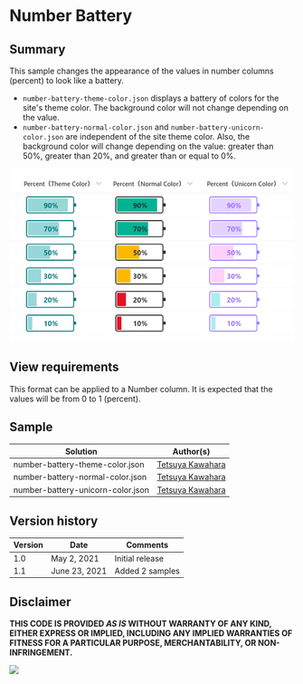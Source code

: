 # Number Battery

## Summary
This sample changes the appearance of the values in number columns (percent)  to look like a battery.

- `number-battery-theme-color.json` displays a battery of colors for the site's theme color. The background color will not change depending on the value.
- `number-battery-normal-color.json` and `number-battery-unicorn-color.json` are independent of the site theme color. Also, the background color will change depending on the value: greater than 50%, greater than 20%, and greater than or equal to 0%.

![screenshot of the sample](./screenshot.png)

## View requirements
This format can be applied to a Number column. It is expected that the values will be from 0 to 1 (percent).

## Sample

Solution                          |Author(s)
----------------------------------|------------------------------------------------
number-battery-theme-color.json   |[Tetsuya Kawahara](https://twitter.com/techan_k)
number-battery-normal-color.json  |[Tetsuya Kawahara](https://twitter.com/techan_k)
number-battery-unicorn-color.json |[Tetsuya Kawahara](https://twitter.com/techan_k)

## Version history

Version |Date          |Comments
--------|--------------|----------------
1.0     |May 2, 2021   |Initial release
1.1     |June 23, 2021 |Added 2 samples

## Disclaimer
**THIS CODE IS PROVIDED *AS IS* WITHOUT WARRANTY OF ANY KIND, EITHER EXPRESS OR IMPLIED, INCLUDING ANY IMPLIED WARRANTIES OF FITNESS FOR A PARTICULAR PURPOSE, MERCHANTABILITY, OR NON-INFRINGEMENT.**

<img src="https://telemetry.sharepointpnp.com/sp-dev-list-formatting/column-samples/number-battery" />